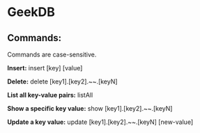 # GeekDB

## Commands:

Commands are case-sensitive.

**Insert:**
insert [key] [value]

**Delete:**
delete [key1].[key2].~~.[keyN]

**List all key-value pairs:**
listAll

**Show a specific key value:**
show [key1].[key2].~~.[keyN]

**Update a key value:**
update [key1].[key2].~~.[keyN] [new-value]
